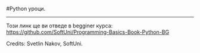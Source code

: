 #Python уроци.
______________________________

Този линк ще ви отведе в begginer курса: https://github.com/SoftUni/Programming-Basics-Book-Python-BG

Credits: Svetlin Nakov, SoftUni.
